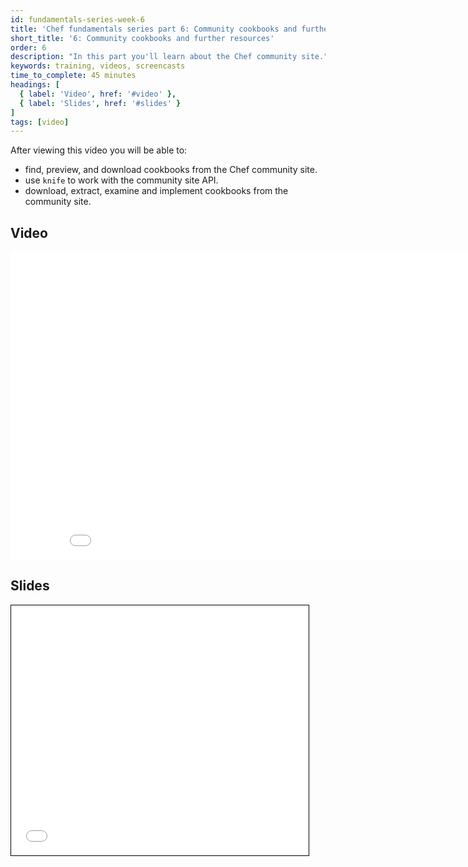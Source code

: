 ```yaml
---
id: fundamentals-series-week-6
title: 'Chef fundamentals series part 6: Community cookbooks and further resources'
short_title: '6: Community cookbooks and further resources'
order: 6
description: "In this part you'll learn about the Chef community site."
keywords: training, videos, screencasts
time_to_complete: 45 minutes
headings: [
  { label: 'Video', href: '#video' },
  { label: 'Slides', href: '#slides' }
]
tags: [video]
---
```

After viewing this video you will be able to:

* find, preview, and download cookbooks from the Chef community site.
* use `knife` to work with the community site API.
* download, extract, examine and implement cookbooks from the community site.

## Video

<iframe width="877" height="493" src="//www.youtube.com/embed/ovTIeS3kx4g" frameborder="0" allowfullscreen></iframe>

## Slides

<iframe style="border: 1px solid black;" src="//www.slideshare.net/slideshow/embed_code/36252227" width="476" height="400" frameborder="0" marginwidth="0" marginheight="0" scrolling="no"></iframe>
